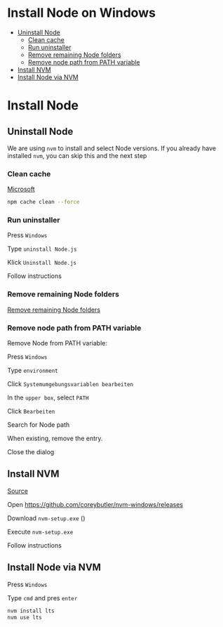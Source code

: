 <!--
@license
Copyright (c) 2025 Rljson

Use of this source code is governed by terms that can be
found in the LICENSE file in the root of this package.
-->

# Install Node on Windows

- [Uninstall Node](#uninstall-node)
  - [Clean cache](#clean-cache)
  - [Run uninstaller](#run-uninstaller)
  - [Remove remaining Node folders](#remove-remaining-node-folders)
  - [Remove node path from PATH variable](#remove-node-path-from-path-variable)
- [Install NVM](#install-nvm)
- [Install Node via NVM](#install-node-via-nvm)

# Install Node

## Uninstall Node

We are using `nvm` to install and select Node versions.
If you already have installed `nvm`, you can skip this and the next step

### Clean cache

[Microsoft](https://learn.microsoft.com/de-de/windows/dev-environment/javascript/nodejs-on-windows#install-nvm-windows-nodejs-and-npm)

```bash
npm cache clean --force
```

### Run uninstaller

Press `Windows`

Type `uninstall Node.js`

Klick `Uninstall Node.js`

Follow instructions

### Remove remaining Node folders

[Remove remaining Node folders](https://stackoverflow.com/questions/20711240/how-to-completely-remove-node-js-from-windows)

### Remove node path from PATH variable

Remove Node from PATH variable:

Press `Windows`

Type `environment`

Click `Systemumgebungsvariablen bearbeiten`

In the `upper box`, select `PATH`

Click `Bearbeiten`

Search for Node path

When existing, remove the entry.

Close the dialog

## Install NVM

[Source](https://github.com/coreybutler/nvm-windows#installation--upgrades)

Open <https://github.com/coreybutler/nvm-windows/releases>

Download `nvm-setup.exe` ()

Execute `nvm-setup.exe`

Follow instructions

## Install Node via NVM

Press `Windows`

Type `cmd` and pres `enter`

```bash
nvm install lts
nvm use lts
```
